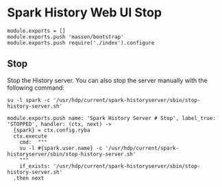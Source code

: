 # Spark History Web UI Stop

    module.exports = []
    module.exports.push 'masson/bootstrap'
    module.exports.push require('./index').configure

## Stop

Stop the History server. You can also stop the server manually with the
following command:

```
su -l spark -c '/usr/hdp/current/spark-historyserver/sbin/stop-history-server.sh'
```

    module.exports.push name: 'Spark History Server # Stop', label_true: 'STOPPED', handler: (ctx, next) ->
      {spark} = ctx.config.ryba
      ctx.execute
        cmd:  """
        su -l #{spark.user.name} -c '/usr/hdp/current/spark-historyserver/sbin/stop-history-server.sh'
        """
        if_exists: '/usr/hdp/current/spark-historyserver/sbin/stop-history-server.sh'
      .then next
